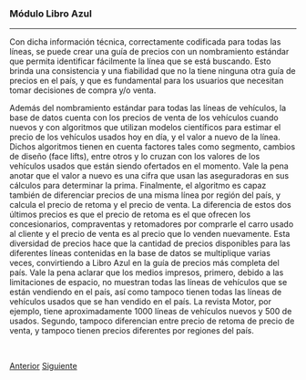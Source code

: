 

### Módulo Libro Azul
---
Con dicha información técnica, correctamente codificada para todas las líneas, se puede crear una guía de precios con un nombramiento estándar que permita identificar fácilmente la línea que se está buscando. Esto brinda una consistencia y una fiabilidad que no la tiene ninguna otra guía de precios en el país, y que es fundamental para los usuarios que necesitan tomar decisiones de compra y/o venta. 

Además del nombramiento estándar para todas las líneas de vehículos, la base de datos cuenta con los precios de venta de los vehículos cuando nuevos y con algoritmos que utilizan modelos científicos para estimar el precio de los vehículos usados hoy en día, y el valor a nuevo de la línea. Dichos algoritmos tienen en cuenta factores tales como segmento, cambios de diseño (face lifts), entre otros y lo cruzan con los valores de los vehículos usados que están siendo ofertados en el momento. Vale la pena anotar que el valor a nuevo es una cifra que usan las aseguradoras en sus cálculos para determinar la prima. 
Finalmente, el algoritmo es capaz también de diferenciar precios de una misma línea por región del país, y calcula el precio de retoma y el precio de venta. La diferencia de estos dos últimos precios es que el precio de retoma es el que ofrecen los concesionarios, compraventas y retomadores por comprarle el carro usado al cliente y el precio de venta es al precio que lo venden nuevamente. 
Esta diversidad de precios hace que la cantidad de precios disponibles para las diferentes líneas contenidas en la base de datos se multiplique varias veces, convirtiendo a Libro Azul en la guía de precios más completa del país. 
Vale la pena aclarar que los medios impresos, primero, debido a las limitaciones de espacio, no muestran todas las líneas de vehículos que se están vendiendo en el país, así como tampoco tienen todas las líneas de vehículos usados que se han vendido en el país. La revista Motor, por ejemplo, tiene aproximadamente 1000 líneas de vehículos nuevos y 500 de usados. Segundo, tampoco diferencian entre precio de retoma de precio de venta, y tampoco tienen precios diferentes por regiones del país. 

<!-- Página siguiente -->
<br />

[Anterior](page.html#/cap5.md)
[Siguiente](page.html#/cap7.md)